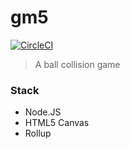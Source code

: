 # gm5

[![CircleCI](https://img.shields.io/circleci/project/github/RedSparr0w/node-csgo-parser.svg)](https://circleci.com/gh/Hackbit/nko2017-gm5/tree/master)

> A ball collision game 


### Stack
- Node.JS
- HTML5 Canvas
- Rollup

